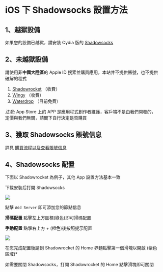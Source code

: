# iOS 下 Shadowsocks 設置方法

## 1、越獄設備

如果您的設備已越獄，請安裝 Cydia 版的 [Shadowsocks](http://apt.thebigboss.org/onepackage.php?bundleid=com.linusyang.shadowsocks)

## 2、未越獄設備

請使用**非中國大陸區**的 Apple ID 搜索並購買應用，本站并不提供賬號，也不提供破解的程式

1. [Shadowrocket](https://itunes.apple.com/us/app/shadowrocket/id932747118?mt=8) （收費）
2. [Wingy](https://itunes.apple.com/us/app/shadowsocks-wingy-proxy-for-http-socks5-ss/id1148026741?mt=8) （收費）
3. [Waterdrop](https://itunes.apple.com/cn/app/waterdrop-shadowsocks-client-for-ios/id1212107997?mt=8) （目前免費）

*注意*: App Store 上的 APP 是應用程式創作者維護，客戶端不是由我們開發的，定價與我們無關，請閣下自行決定是否購買

## 3、獲取 Shadowsocks 賬號信息

詳見 [購買流程以及查看賬號信息](https://github.com/Shadowsocks-Wiki/shadowsocks/blob/master/1-buy-shadowsocks.md)

## 4、Shadowsocks 配置

下面以 Shadowrocket 為例子，其他 App 設置方法基本一致

下載安裝后打開 Shadowsocks

![](https://ooo.0o0.ooo/2017/01/04/586d092d42d92.png)

點擊 `Add Server` 即可添加您的節點信息

**掃碼配置**
點擊左上方圖標(綠色)即可掃碼配置

**手動配置**
點擊右上方 + (橙色)後按照提示配置

![](https://ooo.0o0.ooo/2017/05/27/59292b6080ec4.png)

在您完成配置後請到 Shadowrocket 的 Home 界麵點擊第一個滑塊以開啟 (紫色區域)* 

如需要關閉 Shadowsocks，打開 Shadowrocket 的 Home 點擊滑塊即可關閉
